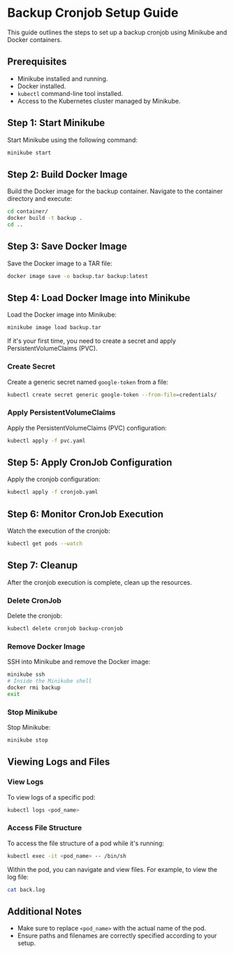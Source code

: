 # Backup Cronjob Setup Guide

This guide outlines the steps to set up a backup cronjob using Minikube and Docker containers. 

## Prerequisites

- Minikube installed and running.
- Docker installed.
- `kubectl` command-line tool installed.
- Access to the Kubernetes cluster managed by Minikube.

## Step 1: Start Minikube

Start Minikube using the following command:

```bash
minikube start
```

## Step 2: Build Docker Image

Build the Docker image for the backup container. Navigate to the container directory and execute:

```bash
cd container/
docker build -t backup .
cd ..
```

## Step 3: Save Docker Image

Save the Docker image to a TAR file:

```bash
docker image save -o backup.tar backup:latest
```

## Step 4: Load Docker Image into Minikube

Load the Docker image into Minikube:

```bash
minikube image load backup.tar
```

If it's your first time, you need to create a secret and apply PersistentVolumeClaims (PVC).

### Create Secret

Create a generic secret named `google-token` from a file:

```bash
kubectl create secret generic google-token --from-file=credentials/
```

### Apply PersistentVolumeClaims

Apply the PersistentVolumeClaims (PVC) configuration:

```bash
kubectl apply -f pvc.yaml
```

## Step 5: Apply CronJob Configuration

Apply the cronjob configuration:

```bash
kubectl apply -f cronjob.yaml
```

## Step 6: Monitor CronJob Execution

Watch the execution of the cronjob:

```bash
kubectl get pods --watch
```

## Step 7: Cleanup

After the cronjob execution is complete, clean up the resources.

### Delete CronJob

Delete the cronjob:

```bash
kubectl delete cronjob backup-cronjob
```

### Remove Docker Image

SSH into Minikube and remove the Docker image:

```bash
minikube ssh
# Inside the Minikube shell
docker rmi backup
exit
```

### Stop Minikube

Stop Minikube:

```bash
minikube stop
```

## Viewing Logs and Files

### View Logs

To view logs of a specific pod:

```bash
kubectl logs <pod_name>
```

### Access File Structure

To access the file structure of a pod while it's running:

```bash
kubectl exec -it <pod_name> -- /bin/sh
```

Within the pod, you can navigate and view files. For example, to view the log file:

```bash
cat back.log
```

## Additional Notes

- Make sure to replace `<pod_name>` with the actual name of the pod.
- Ensure paths and filenames are correctly specified according to your setup.